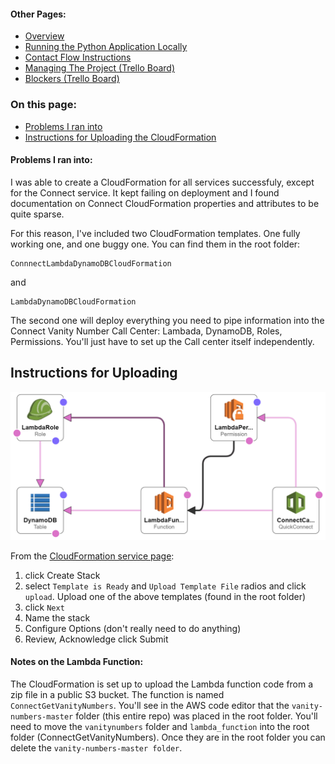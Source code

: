 #### Other Pages:
- [Overview](README.md)
- [Running the Python Application Locally](RUNPYTHONAPP.md)
- [Contact Flow Instructions](CONTACTFLOW.md)
- [Managing The Project (Trello Board)](https://trello.com/b/MtaGkEdG/voicefoundry-code-challenge)
- [Blockers (Trello Board)](https://trello.com/b/MtaGkEdG/voicefoundry-code-challenge)

### On this page:
- [Problems I ran into](#problems-i-ran-into)
- [Instructions for Uploading the CloudFormation](#instructions-for-uploading)

#### Problems I ran into:

I was able to create a CloudFormation for all services successfuly, except for the Connect service. It kept failing on deployment and I found documentation on Connect CloudFormation properties and attributes to be quite sparse. 

For this reason, I've included two CloudFormation templates. One fully working one, and one buggy one. You can find them in the root folder: 

```
ConnnectLambdaDynamoDBCloudFormation
```

and
```
LambdaDynamoDBCloudFormation
```
The second one will deploy everything you need to pipe information into the Connect Vanity Number Call Center: Lambada, DynamoDB, Roles, Permissions. You'll just have to set up the Call center itself independently. 

## Instructions for Uploading
![alt text](ConnectLambdaDynamoDBCloudFormation-designer.png)

From the [CloudFormation service page](https://us-west-2.console.aws.amazon.com/cloudformation/home?region=us-west-2#/):
1. click Create Stack 
2. select ``` Template is Ready ``` and ``` Upload Template File ``` radios and click ``` upload ```. Upload one of the above templates (found in the root folder)
3. click ``` Next ```
4. Name the stack
5. Configure Options (don't really need to do anything)
6. Review, Acknowledge click Submit

#### Notes on the Lambda Function:

The CloudFormation is set up to upload the Lambda function code from a zip file in a public S3 bucket. The function is named ```ConnectGetVanityNumbers```. You'll see in the AWS code editor that the ```vanity-numbers-master``` folder (this entire repo) was placed in the root folder. You'll need to move the ```vanitynumbers``` folder and ```lambda_function``` into the root folder (ConnectGetVanityNumbers). Once they are in the root folder you can delete the ```vanity-numbers-master folder```.





